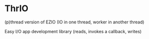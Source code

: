 # ThrIO
(p)thread version of EZIO (IO in one thread, worker in another thread)

Easy I/O app development library (reads, invokes a callback, writes)
